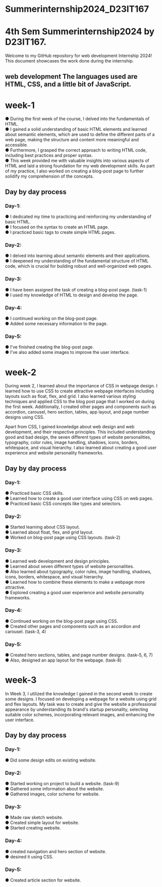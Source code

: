# Summerinternship2024_D23IT167

# 4th Sem Summerinternship2024 by D23IT167.

Welcome to my GitHub repository for web development Internship 2024! This document showcases the work done during the internship.

## web development The languages used are HTML, CSS, and a little bit of JavaScript.

# week-1

● During the first week of the course, I delved into the fundamentals of HTML.<br/>
● I gained a solid understanding of basic HTML elements and learned about semantic elements, which are used to define the different parts of a web page, making the structure and content more meaningful and accessible.<br/>
● Furthermore, I grasped the correct approach to writing HTML code, including best practices and proper syntax.<br/>
● This week provided me with valuable insights into various aspects of HTML and laid a strong foundation for my web development skills. As part of my practice, I also worked on creating a blog-post page to further solidify my comprehension of the concepts.

## Day by day process

### Day-1:

● I dedicated my time to practicing and reinforcing my understanding of basic HTML.<br/>
● I focused on the syntax to create an HTML page.<br/>
● I practiced basic tags to create simple HTML pages.

### Day-2:

● I delved into learning about semantic elements and their applications.<br/>
● I deepened my understanding of the fundamental structure of HTML code, which is crucial for building robust and well-organized web pages.

### Day-3:

● I have been assigned the task of creating a blog-post page. (task-1)<br/>
● I used my knowledge of HTML to design and develop the page.

### Day-4:

● I continued working on the blog-post page.<br/>
● Added some necessary information to the page.

### Day-5:

● I've finished creating the blog-post page.<br/>
● I've also added some images to improve the user interface.

# week-2

During week 2, I learned about the importance of CSS in webpage design. I learned how to use CSS to create attractive webpage interfaces including layouts such as float, flex, and grid. I also learned various styling techniques and applied CSS to the blog post page that I worked on during the first week. Additionally, I created other pages and components such as accordion, carousel, hero section, tables, app layout, and page number designs using CSS.

Apart from CSS, I gained knowledge about web design and web development, and their respective principles. This included understanding good and bad design, the seven different types of website personalities, typography, color rules, image handling, shadows, icons, borders, whitespace, and visual hierarchy. I also learned about creating a good user experience and website personality frameworks.

## Day by day process

### Day-1:

● Practiced basic CSS skills.<br/>
● Learned how to create a good user interface using CSS on web pages.<br/>
● Practiced basic CSS concepts like types and selectors.

### Day-2:

● Started learning about CSS layout.<br/>
● Learned about float, flex, and grid layout.<br/>
● Worked on blog-post page using CSS layouts. (task-2)

### Day-3:

● Learned web development and design principles.<br/>
● Learned about seven different types of website personalities.<br/>
● Also learned about typography, color rules, image handling, shadows, icons, borders, whitespace, and visual hierarchy.<br/>
● Learned how to combine these elements to make a webpage more attractive.<br/>
● Explored creating a good user experience and website personality frameworks.

### Day-4:

● Continued working on the blog-post page using CSS.<br/>
● Created other pages and components such as an accordion and carousel. (task-3, 4)

### Day-5:

● Created hero sections, tables, and page number designs. (task-5, 6, 7)<br/>
● Also, designed an app layout for the webpage. (task-8)

# week-3

In Week 3, I utilized the knowledge I gained in the second week to create some designs. I focused on developing a webpage for a website using grid and flex layouts. My task was to create and give the website a professional appearance by understanding its brand's startup personality, selecting suitable color schemes, incorporating relevant images, and enhancing the user interface.

## Day by day process

### Day-1:

● Did some design edits on existing website.

### Day-2:

● Started working on project to build a website. (task-9)<br/>
● Gathered some information about the website.<br/>
● Gathered images, color scheme for website.

### Day-3:

● Made raw sketch website.<br/>
● Created simple layout for website.<br/>
● Started creating website.

### Day-4:

● created navigation and hero section of website.<br/>
● desined it using CSS.

### Day-5:

● Created article section for website.

